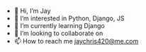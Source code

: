 - 👋 Hi, I’m Jay
- 👀 I’m interested in Python, Django, JS
- 🌱 I’m currently learning Django
- 💞️ I’m looking to collaborate on 
- 📫 How to reach me jaychris420@me.com

<!---
jaychris420/jaychris420 is a ✨ special ✨ repository because its `README.md` (this file) appears on your GitHub profile.
You can click the Preview link to take a look at your changes.
--->
